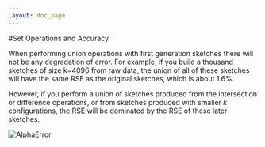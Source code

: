 ```yaml
---
layout: doc_page
---
```


#Set Operations and Accuracy

When performing union operations with first generation sketches there will not be any degredation of error.  For example, if you build a thousand sketches of size k=4096 from raw data, the union of all of these sketches will have the same RSE as the original sketches, which is about 1.6%.

However, if you perform a union of sketches produced from the intersection or difference operations, or from sketches produced with smaller <i>k</i> configurations, the RSE will be dominated by the RSE of these later sketches.

<img class="ds-img" src="{{site.docs_img_dir}}AlphaError.png" alt="AlphaError" />


